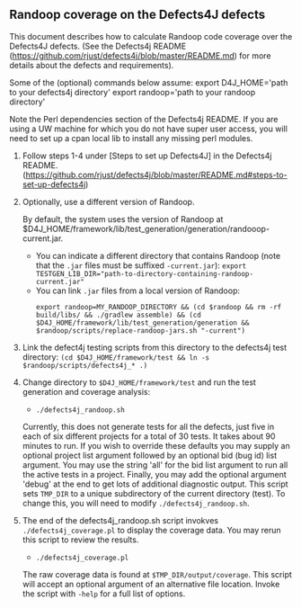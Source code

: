 Randoop coverage on the Defects4J defects
----------------
This document describes how to calculate Randoop code coverage over the Defects4J defects.
(See the Defects4j README (https://github.com/rjust/defects4j/blob/master/README.md) for
more details about the defects and requirements).

Some of the (optional) commands below assume:
   export D4J_HOME='path to your defects4j directory'
   export randoop='path to your randoop directory'

Note the Perl dependencies section of the Defects4j README.  If you are using a UW machine for
which you do not have super user access, you will need to set up a cpan local lib to install
any missing perl modules.

1. Follow steps 1-4 under [Steps to set up Defects4J] in the Defects4j README.
   (https://github.com/rjust/defects4j/blob/master/README.md#steps-to-set-up-defects4j)

2. Optionally, use a different version of Randoop.

   By default, the system uses the version of Randoop at
   $D4J_HOME/framework/lib/test_generation/generation/randooop-current.jar.

   * You can indicate a different directory that contains Randoop (note that the `.jar` files must be suffixed `-current.jar`):
     ```export TESTGEN_LIB_DIR="path-to-directory-containing-randoop-current.jar"```
   * You can link `.jar` files from a local version of Randoop:
     ```
     export randoop=MY_RANDOOP_DIRECTORY && (cd $randoop && rm -rf build/libs/ && ./gradlew assemble) && (cd $D4J_HOME/framework/lib/test_generation/generation && $randoop/scripts/replace-randoop-jars.sh "-current")
     ```

3. Link the defect4j testing scripts from this directory to the defects4j test directory:
   `(cd $D4J_HOME/framework/test && ln -s $randoop/scripts/defects4j_* .)`

4. Change directory to `$D4J_HOME/framework/test` and run the test generation and coverage analysis:
    - `./defects4j_randoop.sh`

    Currently, this does not generate tests for all the defects, just five in
    each of six different projects for a total of 30 tests. It takes about 90
    minutes to run. If you wish to override these defaults you may supply
    an optional project list argument followed by an optional bid (bug id)
    list argument. You may use the string 'all' for the bid list argument to
    run all the active tests in a project.  Finally, you may add the optional
    argument 'debug' at the end to get lots of additional diagnostic output.
    This script sets `TMP_DIR` to a unique subdirectory of the current directory
    (test). To change this, you will need to modify `./defects4j_randoop.sh`.

5. The end of the defects4j_randoop.sh script invokves `./defects4j_coverage.pl` to
   display the coverage data.  You may rerun this script to review the results.
    - `./defects4j_coverage.pl`

    The raw coverage data is found at `$TMP_DIR/output/coverage`.
    This script will accept an optional argument of an alternative file location.
    Invoke the script with `-help` for a full list of options.
